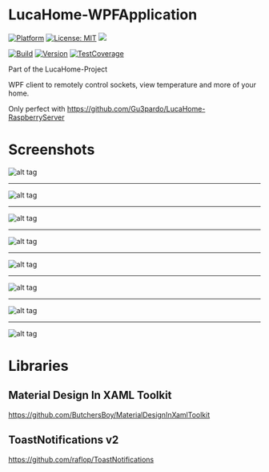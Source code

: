 # LucaHome-WPFApplication

[![Platform](https://img.shields.io/badge/platform-Windows10-blue.svg)](https://de.wikipedia.org/wiki/Microsoft_Windows_10)
[![License: MIT](https://img.shields.io/badge/License-MIT-blue.svg)](https://opensource.org/licenses/MIT)
<a target="_blank" href="https://www.paypal.me/GuepardoApps" title="Donate using PayPal"><img src="https://img.shields.io/badge/paypal-donate-blue.svg" /></a>

[![Build](https://img.shields.io/badge/build-successful-green.svg)](https://github.com/Gu3pardo/LucaHome-WPFApplication)
[![Version](https://img.shields.io/badge/version-v0.2.0.170709-green.svg)](https://github.com/Gu3pardo/LucaHome-WPFApplication)
[![TestCoverage](https://img.shields.io/badge/testcoverage-less5percent-red.svg)](https://github.com/Gu3pardo/LucaHome-WPFApplication)

Part of the LucaHome-Project

WPF client to remotely control sockets, view temperature and more of your home.

Only perfect with https://github.com/Gu3pardo/LucaHome-RaspberryServer

# Screenshots

![alt tag](https://github.com/Gu3pardo/LucaHome-WPFApplication/blob/master/screenshots/img001.png)
___________
![alt tag](https://github.com/Gu3pardo/LucaHome-WPFApplication/blob/master/screenshots/img002.png)
___________
![alt tag](https://github.com/Gu3pardo/LucaHome-WPFApplication/blob/master/screenshots/img003.png)
___________
![alt tag](https://github.com/Gu3pardo/LucaHome-WPFApplication/blob/master/screenshots/img004.png)
___________
![alt tag](https://github.com/Gu3pardo/LucaHome-WPFApplication/blob/master/screenshots/img005.png)
___________
![alt tag](https://github.com/Gu3pardo/LucaHome-WPFApplication/blob/master/screenshots/img006.png)
___________
![alt tag](https://github.com/Gu3pardo/LucaHome-WPFApplication/blob/master/screenshots/img007.png)
___________
![alt tag](https://github.com/Gu3pardo/LucaHome-WPFApplication/blob/master/screenshots/img008.png)

# Libraries

## Material Design In XAML Toolkit
https://github.com/ButchersBoy/MaterialDesignInXamlToolkit
## ToastNotifications v2
https://github.com/raflop/ToastNotifications
